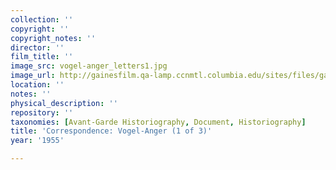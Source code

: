 ```yaml
---
collection: ''
copyright: ''
copyright_notes: ''
director: ''
film_title: ''
image_src: vogel-anger_letters1.jpg
image_url: http://gainesfilm.qa-lamp.ccnmtl.columbia.edu/sites/files/gainesfilm/images/vogel-anger_letters1.jpg
location: ''
notes: ''
physical_description: ''
repository: ''
taxonomies: [Avant-Garde Historiography, Document, Historiography]
title: 'Correspondence: Vogel-Anger (1 of 3)'
year: '1955'

---
```

